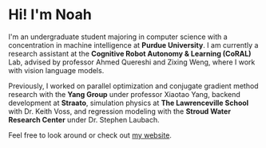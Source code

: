 # Hi! I'm Noah

I'm an undergraduate student majoring in computer science with a concentration in machine intelligence at **Purdue University**. I am currently a research assistant at the **Cognitive Robot Autonomy & Learning (CoRAL)** Lab, advised by professor Ahmed Quereshi and Zixing Weng, where I work with vision language models.

Previously, I worked on parallel optimization and conjugate gradient method research with the **Yang Group** under professor Xiaotao Yang, backend development at **Straato**, simulation physics at **The Lawrenceville School** with Dr. Keith Voss, and regression modeling with the **Stroud Water Research Center** under Dr. Stephen Laubach.

Feel free to look around or check out [my website](https://ntrupin.com).
